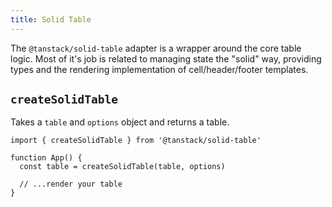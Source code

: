 ```yaml
---
title: Solid Table
---
```


The `@tanstack/solid-table` adapter is a wrapper around the core table logic. Most of it's job is related to managing state the "solid" way, providing types and the rendering implementation of cell/header/footer templates.

## `createSolidTable`

Takes a `table` and `options` object and returns a table.

```tsx
import { createSolidTable } from '@tanstack/solid-table'

function App() {
  const table = createSolidTable(table, options)

  // ...render your table
}
```
